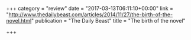 +++
category = "review"
date = "2017-03-13T06:11:10+00:00"
link = "http://www.thedailybeast.com/articles/2014/11/27/the-birth-of-the-novel.html"
publication = "The Daily Beast"
title = "The birth of the novel"

+++

